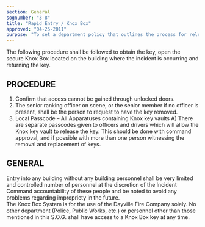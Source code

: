 ```yaml
---
section: General
sognumber: "3-8"
title: "Rapid Entry / Knox Box"
approved: "04-25-2011"
purpose: "To set a department policy that outlines the process for releasing and use of the Knox Box System."
---
```


The following procedure shall be followed to obtain the key, open the secure Knox Box located on the building where the incident is occurring and returning the key.

PROCEDURE
---------

1. Confirm that access cannot be gained through unlocked doors. 
2. The senior ranking officer on scene, or the senior member if no officer is present, shall be the person to request to have the key removed.  
3. Local Passcode – All Apparatuses containing Knox key vaults
   A)  There are separate passcodes given to officers and drivers which will allow the Knox key vault to release the key. This should be done with command approval, and if possible with more than one person witnessing the removal and replacement of keys.

GENERAL
-------

Entry into any building without any building personnel shall be very limited and controlled number of personnel at the discretion of the Incident Command accountability of these people and be noted to avoid any problems regarding impropriety in the future.  
The Knox Box System is for the use of the Dayville Fire Company solely.  No other department (Police, Public Works, etc.) or personnel other than those mentioned in this S.O.G. shall have access to a Knox Box key at any time.  
